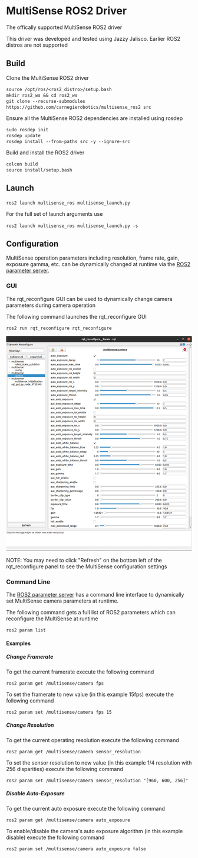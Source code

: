 # MultiSense ROS2 Driver

The offically supported MultiSense ROS2 driver

This driver was developed and tested using Jazzy Jalisco. Earlier ROS2 distros are not supported

## Build

Clone the MultiSense ROS2 driver

```
source /opt/ros/<ros2_distro>/setup.bash
mkdir ros2_ws && cd ros2_ws
git clone --recurse-submodules https://github.com/carnegierobotics/multisense_ros2 src
```

Ensure all the MultiSense ROS2 dependencies are installed using rosdep

```
sudo rosdep init
rosdep update
rosdep install --from-paths src -y --ignore-src
```

Build and install the ROS2 driver

```
colcon build
source install/setup.bash
```

## Launch

`ros2 launch multisense_ros multisense_launch.py`

For the full set of launch arguments use

`ros2 launch multisense_ros multisense_launch.py -s`

## Configuration

MultiSense operation parameters including resolution, frame rate, gain, exposure gamma, etc. can be dynamically changed
at runtime via the [ROS2 parameter server](https://docs.ros.org/en/jazzy/Tutorials/Beginner-CLI-Tools/Understanding-ROS2-Parameters/Understanding-ROS2-Parameters.html).

### GUI

The rqt_reconfigure GUI can be used to dynamically change camera parameters during camera operation

The following command launches the rqt_reconfigure GUI

```
ros2 run rqt_reconfigure rqt_reconfigure
```

![rqt_reconfigure_panel](./images/rqt_reconfigure.png)

NOTE: You may need to click "Refresh" on the bottom left of the rqt_reconfigure panel to see the MultiSense
configuration settings

### Command Line

The [ROS2 parameter server](https://docs.ros.org/en/jazzy/Tutorials/Beginner-CLI-Tools/Understanding-ROS2-Parameters/Understanding-ROS2-Parameters.html)
has a command line interface to dynamically set MultiSense camera parameters at runtime.

The following command gets a full list of ROS2 parameters which can reconfigure the MultiSense at runtime

```
ros2 param list
```

#### Examples

##### Change Framerate

To get the current framerate execute the following command

```
ros2 param get /multisense/camera fps
```

To set the framerate to new value (in this example 15fps) execute the following command

```
ros2 param set /multisense/camera fps 15
```

##### Change Resolution

To get the current operating resolution execute the following command

```
ros2 param get /multisense/camera sensor_resolution
```

To set the sensor resolution to new value (in this example 1/4 resolution with 256 disparities) execute the following command

```
ros2 param set /multisense/camera sensor_resolution "[960, 600, 256]"
```

##### Disable Auto-Exposure

To get the current auto exposure execute the following command

```
ros2 param get /multisense/camera auto_exposure
```

To enable/disable the camera's auto exposure algorithm (in this example disable) execute the following command

```
ros2 param set /multisense/camera auto_exposure false
```
